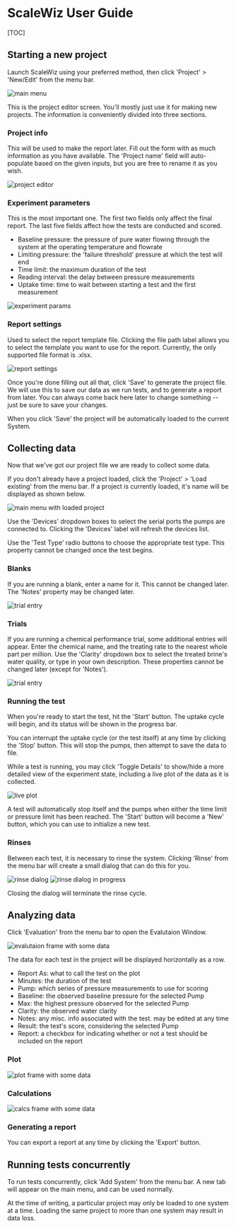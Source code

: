 # ScaleWiz User Guide

[TOC]


## Starting a new project
Launch ScaleWiz using your preferred method, then click 'Project' > 'New/Edit' from the menu bar.

![main menu](../img/main_menu(project).PNG)

This is the project editor screen. You'll mostly just use it for making new projects. The information is conveniently divided into three sections.

### Project info
This will be used to make the report later. Fill out the form with as much information as you have available. The 'Project name' field will auto-populate based on the given inputs, but you are free to rename it as you wish. 

![project editor](../img/project_editor.PNG)

### Experiment parameters
This is the most important one. The first two fields only affect the final report. The last five fields affect how the tests are conducted and scored.

- Baseline pressure: the pressure of pure water flowing through the system at the operating temperature and flowrate
- Limiting pressure: the 'failure threshold' pressure at which the test will end
- Time limit: the maximum duration of the test
- Reading interval: the delay between pressure measurements
- Uptake time: time to wait between starting a test and the first measurement

![experiment params](../img/project_editor(experiment).PNG)

### Report settings
Used to select the report template file.
Clicking the file path label allows you to select the template you want to use for the report.
Currently, the only supported file format is .xlsx.

![report settings](../img/project_editor(report).PNG)

Once you're done filling out all that, click 'Save' to generate the project file. We will use this to save our data as we run tests, and to generate a report from later. You can always come back here later to change something -- just be sure to save your changes.

When you click 'Save' the project will be automatically loaded to the current System.

## Collecting data
Now that we've got our project file we are ready to collect some data. 

If you don't already have a project loaded, click the 'Project' > 'Load existing' from the menu bar. If a project is currently loaded, it's name will be displayed as shown below.

![main menu with loaded project](../img/main_menu(loaded).PNG)

Use the 'Devices' dropdown boxes to select the serial ports the pumps are connected to. Clicking the 'Devices' label will refresh the devices list.

Use the 'Test Type' radio buttons to choose the appropriate test type. This property cannot be changed once the test begins.

### Blanks
If you are running a blank, enter a name for it. This cannot be changed later. The 'Notes' property may be changed later.

![trial entry](../img/main_menu(blank).PNG)


### Trials
If you are running a chemical performance trial, some additional entries will appear. Enter the chemical name, and the treating rate to the nearest whole part per million. Use the 'Clarity' dropdown box to select the treated brine's water quality, or type in your own description. These properties cannot be changed later (except for 'Notes').

![trial entry](../img/main_menu(trial).PNG)

### Running the test
When you're ready to start the test, hit the 'Start' button. The uptake cycle will begin, and its status will be shown in the progress bar. 

You can interrupt the uptake cycle (or the test itself) at any time by clicking the 'Stop' button. This will stop the pumps, then attempt to save the data to file.

While a test is running, you may click 'Toggle Details' to show/hide a more detailed view of the experiment state, including a live plot of the data as it is collected.

![live plot]()


A test will automatically stop itself and the pumps when either the time limit or pressure limit has been reached. The 'Start' button will become a 'New' button, which you can use to initialize a new test. 

### Rinses
Between each test, it is necessary to rinse the system. Clicking 'Rinse' from the menu bar will create a small dialog that can do this for you.

![rinse dialog](../img/rinse_dialog.PNG)
![rinse dialog in progress](../img/rinse_dialog(rinsing).PNG)

Closing the dialog will terminate the rinse cycle. 

## Analyzing data 
Click 'Evaluation' from the menu bar to open the Evalutaion Window. 

![evalutaion frame with some data]()

The data for each test in the project will be displayed horizontally as a row.

- Report As: what to call the test on the plot
- Minutes: the duration of the test
- Pump: which series of pressure measurements to use for scoring
- Baseline: the observed baseline pressure for the selected Pump
- Max: the highest pressure observed for the selected Pump
- Clarity: the observed water clarity
- Notes: any misc. info associated with the test. may be edited at any time
- Result: the test's score, considering the selected Pump
- Report: a checkbox for indicating whether or not a test should be included on the report

### Plot

![plot frame with some data]()

### Calculations

![calcs frame with some data]()

### Generating a report

You can export a report at any time by clicking the 'Export' button.

## Running tests concurrently
To run tests concurrently, click 'Add System' from the menu bar. A new tab will appear on the main menu, and can be used normally. 

At the time of writing, a particular project may only be loaded to one system at a time. Loading the same project to more than one system may result in data loss. 












